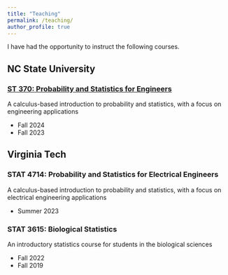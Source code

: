 ```yaml
---
title: "Teaching"
permalink: /teaching/
author_profile: true
---
```


I have had the opportunity to instruct the following courses.

NC State University
------
### [ST 370: Probability and Statistics for Engineers](/files/ST370_Syllabus.pdf)

A calculus-based introduction to probability and statistics, with a focus on engineering applications

* Fall 2024
* Fall 2023

Virginia Tech
------
### STAT 4714: Probability and Statistics for Electrical Engineers

A calculus-based introduction to probability and statistics, with a focus on electrical engineering applications

* Summer 2023


### STAT 3615: Biological Statistics

An introductory statistics course for students in the biological sciences

* Fall 2022
* Fall 2019
